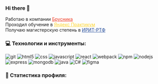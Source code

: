 ### Hi there 👋

Работаю в компании <a style="color:#ef3b24" href='https://ekaterinburg.brusnika.ru'>Брусника</a></br>
Проходил обучение в  <a style="color:#fdd32a" href='https://practicum.yandex.ru/'>Яндекс Практикум</a></br>
Получаю магистерскую степень в <a style="color:#194395" href='https://rtf.urfu.ru/ru/'>ИРИТ-РТФ </a>
</p>

### 💻 Технологии и инструменты:
<p>
<img alt='git' src='https://img.shields.io/badge/git-%23F05033.svg?style=for-the-badge&logo=git&logoColor=white'>
<img alt='html5' src='https://img.shields.io/badge/html5-%23E34F26.svg?style=for-the-badge&logo=html5&logoColor=white'>
<img alt='css' src='https://img.shields.io/badge/css3-%231572B6.svg?style=for-the-badge&logo=css3&logoColor=white'>
<img alt='javascript' src='https://img.shields.io/badge/javascript-%23323330.svg?style=for-the-badge&logo=javascript&logoColor=%23F7DF1E'>
<img alt='react' src='https://img.shields.io/badge/react-%2320232a.svg?style=for-the-badge&logo=react&logoColor=%2361DAFB'>
<img alt='webpack' src='https://img.shields.io/badge/webpack-%238DD6F9.svg?style=for-the-badge&logo=webpack&logoColor=black'>
<img alt='npm' src='https://img.shields.io/badge/NPM-%23CB3837.svg?style=for-the-badge&logo=npm&logoColor=white'>
<img alt='nodejs' src='https://img.shields.io/badge/node.js-6DA55F?style=for-the-badge&logo=node.js&logoColor=white'>
<img alt='express' src='https://img.shields.io/badge/express.js-%23404d59.svg?style=for-the-badge&logo=express&logoColor=%2361DAFB'>
<img alt='mongodb' src='https://img.shields.io/badge/MongoDB-%234ea94b.svg?style=for-the-badge&logo=mongodb&logoColor=white'>
<img alt='java' src='https://img.shields.io/badge/java-%23ED8B00.svg?style=for-the-badge&logo=openjdk&logoColor=white'>
<img alt='C#' src='https://img.shields.io/badge/c%23-%23239120.svg?style=for-the-badge&logo=c-sharp&logoColor=white'>
<img alt='figma' src='https://img.shields.io/badge/figma-%23F24E1E.svg?style=for-the-badge&logo=figma&logoColor=white'>
</p>

### 🥷 Cтатистика профиля:
<!-- <table>
  <tr>
    <td>
      <img align="left" src="http://github-readme-streak-stats.herokuapp.com?user=Jojokora135791&theme=dark&background=000000" alt="webDev's Github stats" />
    </td>
    <td>
      <img height="195px" align="right" alt="webDev's Github Languages" src="https://github-readme-stats-sigma-five.vercel.app/api/top-langs/?username=Jojokora135791&layout=compact&theme=vision-friendly-dark" />
    </td>
  </tr>
</table> -->
